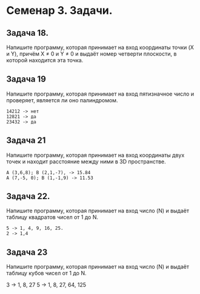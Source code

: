 # Семенар 3. Задачи.

## Задача 18. 

Напишите программу, которая принимает на вход координаты точки (X и Y), причём X ≠ 0 и Y ≠ 0 и выдаёт номер четверти плоскости, в которой находится эта точка.

## Задача 19

Напишите программу, которая принимает на вход пятизначное число и проверяет, является ли оно палиндромом.

    14212 -> нет
    12821 -> да
    23432 -> да

## Задача 21

Напишите программу, которая принимает на вход координаты двух точек и находит расстояние между ними в 3D пространстве.

    A (3,6,8); B (2,1,-7), -> 15.84
    A (7,-5, 0); B (1,-1,9) -> 11.53

## Задача 22.

Напишите программу, которая принимает на вход число (N) и выдаёт таблицу квадратов чисел от 1 до N.

    5 -> 1, 4, 9, 16, 25.
    2 -> 1,4

## Задача 23

Напишите программу, которая принимает на вход число (N) и выдаёт таблицу кубов чисел от 1 до N.

3 -> 1, 8, 27
5 -> 1, 8, 27, 64, 125